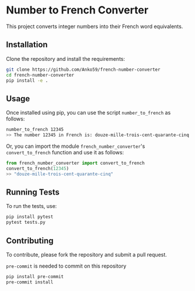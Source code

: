 # Number to French Converter

This project converts integer numbers into their French word equivalents.

## Installation

Clone the repository and install the requirements:

```sh
git clone https://github.com/Anko59/french-number-converter
cd french-number-converter
pip install -e .
```

## Usage

Once installed using pip, you can use the script `number_to_french` as follows:

```sh
number_to_french 12345
>> The number 12345 in French is: douze-mille-trois-cent-quarante-cinq
```

Or, you can import the module `french_number_converter`'s `convert_to_french` function and use it as follows:

```python
from french_number_converter import convert_to_french
convert_to_french(12345)
>> "douze-mille-trois-cent-quarante-cinq"
```

## Running Tests

To run the tests, use:

```sh
pip install pytest
pytest tests.py
```

## Contributing

To contribute, please fork the repository and submit a pull request.

`pre-commit` is needed to commit on this repository

```sh
pip install pre-commit
pre-commit install
```
